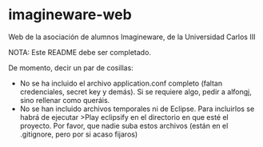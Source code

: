 imagineware-web
===============

Web de la asociación de alumnos Imagineware, de la Universidad Carlos III

NOTA: Este README debe ser completado.

De momento, decir un par de cosillas:
 - No se ha incluido el archivo application.conf completo (faltan credenciales, secret key y demás). Si se requiere algo, pedir a alfongj, sino rellenar como queráis.
 - No se han incluido archivos temporales ni de Eclipse. Para incluirlos se habrá de ejecutar >Play eclipsify en el directorio en que esté el proyecto. Por favor, que nadie suba estos archivos (están en el .gitignore, pero por si acaso fijaros)